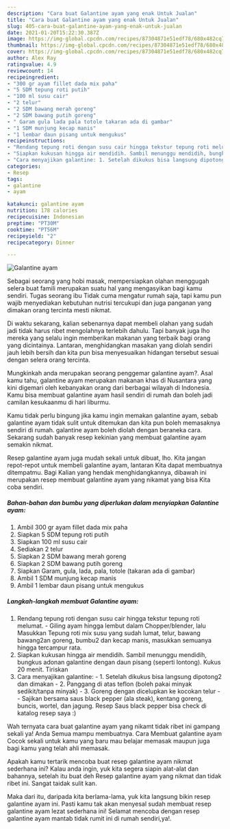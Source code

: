 ```yaml
---
description: "Cara buat Galantine ayam yang enak Untuk Jualan"
title: "Cara buat Galantine ayam yang enak Untuk Jualan"
slug: 405-cara-buat-galantine-ayam-yang-enak-untuk-jualan
date: 2021-01-20T15:22:30.387Z
image: https://img-global.cpcdn.com/recipes/87304871e51edf78/680x482cq70/galantine-ayam-foto-resep-utama.jpg
thumbnail: https://img-global.cpcdn.com/recipes/87304871e51edf78/680x482cq70/galantine-ayam-foto-resep-utama.jpg
cover: https://img-global.cpcdn.com/recipes/87304871e51edf78/680x482cq70/galantine-ayam-foto-resep-utama.jpg
author: Alex Ray
ratingvalue: 4.9
reviewcount: 14
recipeingredient:
- "300 gr ayam fillet dada mix paha"
- "5 SDM tepung roti putih"
- "100 ml susu cair"
- "2 telur"
- "2 SDM bawang merah goreng"
- "2 SDM bawang putih goreng"
- " Garam gula lada pala totole takaran ada di gambar"
- "1 SDM munjung kecap manis"
- "1 lembar daun pisang untuk mengukus"
recipeinstructions:
- "Rendang tepung roti dengan susu cair hingga tekstur tepung roti melumat. Giling ayam hingga lembut dalam Chopper/blender, lalu Masukkan Tepung roti mix susu yang sudah lumat, telur, bawang bawang2an goreng, bumbu2 dan kecap manis, masukkan semuanya hingga tercampur rata."
- "Siapkan kukusan hingga air mendidih. Sambil menunggu mendidih, bungkus adonan galantine dengan daun pisang (seperti lontong). Kukus 20 menit. Tiriskan"
- "Cara menyajikan galantine: 1. Setelah dikukus bisa langsung dipotong2 dan dimakan 2. Panggang di atas teflon (boleh pakai minyak sedikit/tanpa minyak) 3. Goreng dengan dicelupkan ke kocokan telur  Sajikan bersama saus black pepper (ala steak), kentang goreng, buncis, wortel, dan jagung. Resep Saus black pepper bisa check di katalog resep saya :)"
categories:
- Resep
tags:
- galantine
- ayam

katakunci: galantine ayam 
nutrition: 178 calories
recipecuisine: Indonesian
preptime: "PT30M"
cooktime: "PT56M"
recipeyield: "2"
recipecategory: Dinner

---
```



![Galantine ayam](https://img-global.cpcdn.com/recipes/87304871e51edf78/680x482cq70/galantine-ayam-foto-resep-utama.jpg)

Sebagai seorang yang hobi masak, mempersiapkan olahan menggugah selera buat famili merupakan suatu hal yang mengasyikan bagi kamu sendiri. Tugas seorang ibu Tidak cuma mengatur rumah saja, tapi kamu pun wajib menyediakan kebutuhan nutrisi tercukupi dan juga panganan yang dimakan orang tercinta mesti nikmat.

Di waktu  sekarang, kalian sebenarnya dapat membeli olahan yang sudah jadi tidak harus ribet mengolahnya terlebih dahulu. Tapi banyak juga lho mereka yang selalu ingin memberikan makanan yang terbaik bagi orang yang dicintainya. Lantaran, menghidangkan masakan yang diolah sendiri jauh lebih bersih dan kita pun bisa menyesuaikan hidangan tersebut sesuai dengan selera orang tercinta. 



Mungkinkah anda merupakan seorang penggemar galantine ayam?. Asal kamu tahu, galantine ayam merupakan makanan khas di Nusantara yang kini digemari oleh kebanyakan orang dari berbagai wilayah di Indonesia. Kamu bisa membuat galantine ayam hasil sendiri di rumah dan boleh jadi camilan kesukaanmu di hari liburmu.

Kamu tidak perlu bingung jika kamu ingin memakan galantine ayam, sebab galantine ayam tidak sulit untuk ditemukan dan kita pun boleh memasaknya sendiri di rumah. galantine ayam boleh diolah dengan beraneka cara. Sekarang sudah banyak resep kekinian yang membuat galantine ayam semakin nikmat.

Resep galantine ayam juga mudah sekali untuk dibuat, lho. Kita jangan repot-repot untuk membeli galantine ayam, lantaran Kita dapat membuatnya ditempatmu. Bagi Kalian yang hendak menghidangkannya, dibawah ini merupakan resep membuat galantine ayam yang nikamat yang bisa Kita coba sendiri.

<!--inarticleads1-->

##### Bahan-bahan dan bumbu yang diperlukan dalam menyiapkan Galantine ayam:

1. Ambil 300 gr ayam fillet dada mix paha
1. Siapkan 5 SDM tepung roti putih
1. Siapkan 100 ml susu cair
1. Sediakan 2 telur
1. Siapkan 2 SDM bawang merah goreng
1. Siapkan 2 SDM bawang putih goreng
1. Siapkan  Garam, gula, lada, pala, totole (takaran ada di gambar)
1. Ambil 1 SDM munjung kecap manis
1. Ambil 1 lembar daun pisang untuk mengukus




<!--inarticleads2-->

##### Langkah-langkah membuat Galantine ayam:

1. Rendang tepung roti dengan susu cair hingga tekstur tepung roti melumat. - Giling ayam hingga lembut dalam Chopper/blender, lalu Masukkan Tepung roti mix susu yang sudah lumat, telur, bawang bawang2an goreng, bumbu2 dan kecap manis, masukkan semuanya hingga tercampur rata.
1. Siapkan kukusan hingga air mendidih. Sambil menunggu mendidih, bungkus adonan galantine dengan daun pisang (seperti lontong). Kukus 20 menit. Tiriskan
1. Cara menyajikan galantine: - 1. Setelah dikukus bisa langsung dipotong2 dan dimakan - 2. Panggang di atas teflon (boleh pakai minyak sedikit/tanpa minyak) - 3. Goreng dengan dicelupkan ke kocokan telur -  - Sajikan bersama saus black pepper (ala steak), kentang goreng, buncis, wortel, dan jagung. Resep Saus black pepper bisa check di katalog resep saya :)




Wah ternyata cara buat galantine ayam yang nikamt tidak ribet ini gampang sekali ya! Anda Semua mampu membuatnya. Cara Membuat galantine ayam Cocok sekali untuk kamu yang baru mau belajar memasak maupun juga bagi kamu yang telah ahli memasak.

Apakah kamu tertarik mencoba buat resep galantine ayam nikmat sederhana ini? Kalau anda ingin, yuk kita segera siapin alat-alat dan bahannya, setelah itu buat deh Resep galantine ayam yang nikmat dan tidak ribet ini. Sangat taidak sulit kan. 

Maka dari itu, daripada kita berlama-lama, yuk kita langsung bikin resep galantine ayam ini. Pasti kamu tak akan menyesal sudah membuat resep galantine ayam lezat sederhana ini! Selamat mencoba dengan resep galantine ayam mantab tidak rumit ini di rumah sendiri,ya!.

